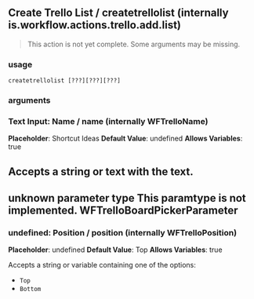 
## Create Trello List / createtrellolist (internally is.workflow.actions.trello.add.list)

> This action is not yet complete. Some arguments may be missing.

### usage
`createtrellolist [???][???][???]`

### arguments
### Text Input: Name / name (internally WFTrelloName)
**Placeholder**: Shortcut Ideas
**Default Value**: undefined
**Allows Variables**: true


Accepts a string 
or text
with the text.
---
unknown parameter type This paramtype is not implemented. WFTrelloBoardPickerParameter
---
### undefined: Position / position (internally WFTrelloPosition)
**Placeholder**: undefined
**Default Value**: Top
**Allows Variables**: true


Accepts a string 
or variable
containing one of the options:

- `Top`
- `Bottom`
